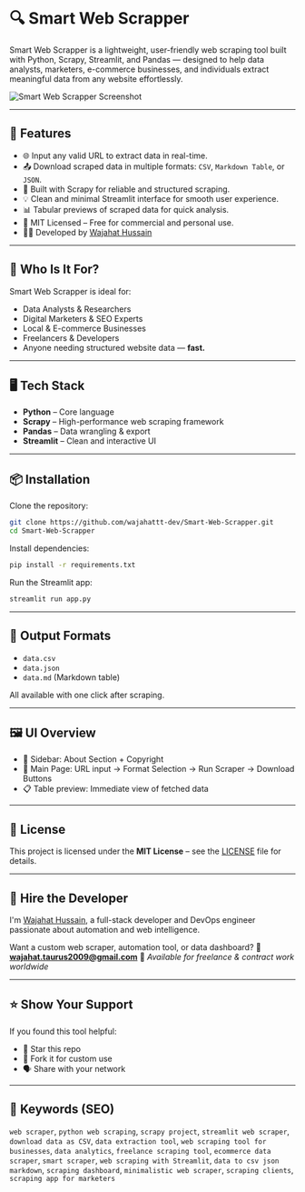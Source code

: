 # 🔍 Smart Web Scrapper

Smart Web Scrapper is a lightweight, user-friendly web scraping tool built with Python, Scrapy, Streamlit, and Pandas — designed to help data analysts, marketers, e-commerce businesses, and individuals extract meaningful data from any website effortlessly.

![Smart Web Scrapper Screenshot](https://github.com/user-attachments/assets/eed9f07e-69f1-453f-b175-7f39d75754ec)

---

## 🚀 Features

- 🌐 Input any valid URL to extract data in real-time.
- 📤 Download scraped data in multiple formats: `CSV`, `Markdown Table`, or `JSON`.
- 🧠 Built with Scrapy for reliable and structured scraping.
- 💡 Clean and minimal Streamlit interface for smooth user experience.
- 📊 Tabular previews of scraped data for quick analysis.
- 🔐 MIT Licensed – Free for commercial and personal use.
- 👨‍💻 Developed by [Wajahat Hussain](https://www.linkedin.com/wajahattt_hussain)

---

## 🧠 Who Is It For?

Smart Web Scrapper is ideal for:

- Data Analysts & Researchers
- Digital Marketers & SEO Experts
- Local & E-commerce Businesses
- Freelancers & Developers
- Anyone needing structured website data — **fast.**

---

## 🖥️ Tech Stack

- **Python** – Core language
- **Scrapy** – High-performance web scraping framework
- **Pandas** – Data wrangling & export
- **Streamlit** – Clean and interactive UI

---

## 📦 Installation

Clone the repository:
```bash
git clone https://github.com/wajahattt-dev/Smart-Web-Scrapper.git
cd Smart-Web-Scrapper
````

Install dependencies:

```bash
pip install -r requirements.txt
```

Run the Streamlit app:

```bash
streamlit run app.py
```

---

## 📂 Output Formats

* `data.csv`
* `data.json`
* `data.md` (Markdown table)

All available with one click after scraping.

---

## 🖼️ UI Overview

* 🧭 Sidebar: About Section + Copyright
* 📝 Main Page: URL input → Format Selection → Run Scraper → Download Buttons
* 📋 Table preview: Immediate view of fetched data

---

## 📄 License

This project is licensed under the **MIT License** – see the [LICENSE](LICENSE) file for details.

---

## 💼 Hire the Developer

I'm [Wajahat Hussain](https://www.linkedin.com/wajahattt_hussain), a full-stack developer and DevOps engineer passionate about automation and web intelligence.

Want a custom web scraper, automation tool, or data dashboard?
📧 **[wajahat.taurus2009@gmail.com](mailto:wajahat.taurus2009@gmail.com)**
📍 *Available for freelance & contract work worldwide*

---

## ⭐ Show Your Support

If you found this tool helpful:

* 🌟 Star this repo
* 🍴 Fork it for custom use
* 🗣️ Share with your network

---

## 📌 Keywords (SEO)

`web scraper`, `python web scraping`, `scrapy project`, `streamlit web scraper`, `download data as CSV`, `data extraction tool`, `web scraping tool for businesses`, `data analytics`, `freelance scraping tool`, `ecommerce data scraper`, `smart scraper`, `web scraping with Streamlit`, `data to csv json markdown`, `scraping dashboard`, `minimalistic web scraper`, `scraping clients`, `scraping app for marketers`
